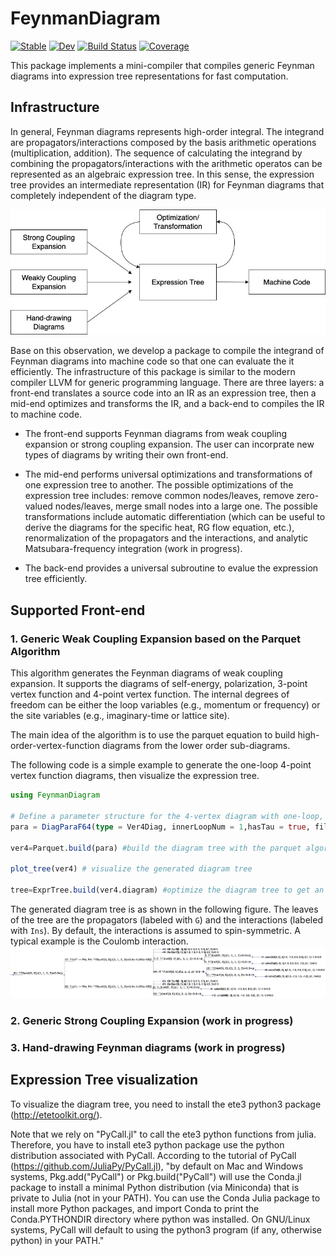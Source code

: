 # FeynmanDiagram

[![Stable](https://img.shields.io/badge/docs-stable-blue.svg)](https://numericalEFT.github.io/FeynmanDiagram.jl/stable)
[![Dev](https://img.shields.io/badge/docs-dev-blue.svg)](https://numericalEFT.github.io/FeynmanDiagram.jl/dev)
[![Build Status](https://github.com/numericalEFT/FeynmanDiagram.jl/workflows/CI/badge.svg)](https://github.com/numericalEFT/FeynmanDiagram.jl/actions)
[![Coverage](https://codecov.io/gh/numericalEFT/FeynmanDiagram.jl/branch/master/graph/badge.svg)](https://codecov.io/gh/numericalEFT/FeynmanDiagram.jl)

This package implements a mini-compiler that compiles generic Feynman diagrams into expression tree representations for fast computation. 

## Infrastructure

In general, Feynman diagrams represents high-order integral. The integrand are propagators/interactions composed by the basis arithmetic operations (multiplication, addition). The sequence of calculating the integrand by combining the propagators/interactions with the arithmetic operatos can be represented as an algebraic expression tree. In this sense, the expression tree provides an intermediate representation (IR) for Feynman diagrams that completely independent of the diagram type. 

![infrastructure](assets/diagram_compiler.jpeg?raw=true "Compiler Infrastructure")

Base on this observation, we develop a package to compile the integrand of Feynman diagrams into machine code so that one can evaluate the it efficiently. The infrastructure of this package is similar to the modern compiler LLVM for generic programming language. There are three layers: a front-end translates a source code into an IR as an expression tree, then a mid-end optimizes and transforms the IR, and a back-end to compiles the IR to machine code. 

- The front-end supports Feynman diagrams from weak coupling expansion or strong coupling expansion. The user can incorprate new types of diagrams by writing their own front-end.

- The mid-end performs universal optimizations and transformations of one expression tree to another. The possible optimizations of the expression tree includes: remove common nodes/leaves, remove zero-valued nodes/leaves, merge small nodes into a large one. The possible transformations include automatic differentiation (which can be useful to derive the diagrams for the specific heat, RG flow equation, etc.), renormalization of the propagators and the interactions, and analytic Matsubara-frequency integration (work in progress).

- The back-end provides a universal subroutine to evalue the expression tree efficiently. 

## Supported Front-end

### 1. Generic Weak Coupling Expansion based on the Parquet Algorithm

This algorithm generates the Feynman diagrams of weak coupling expansion. It supports the diagrams of self-energy, polarization, 3-point vertex function and 4-point vertex function. The internal degrees of freedom can be either the loop variables (e.g., momentum or frequency) or the site variables (e.g., imaginary-time or lattice site).

The main idea of the algorithm is to use the parquet equation to build high-order-vertex-function diagrams from the lower order sub-diagrams. 

The following code is a simple example to generate the one-loop 4-point vertex function diagrams, then visualize the expression tree.

```julia
using FeynmanDiagram

# Define a parameter structure for the 4-vertex diagram with one-loop, in the momentum and the imaginary-time representation. Require the diagrams to be green's function irreducible.
para = DiagParaF64(type = Ver4Diag, innerLoopNum = 1,hasTau = true, filter=[NoHatree, Girreducible,])

ver4=Parquet.build(para) #build the diagram tree with the parquet algorithm.

plot_tree(ver4) # visualize the generated diagram tree

tree=ExprTree.build(ver4.diagram) #optimize the diagram tree to get an optimized expression tree
```

The generated diagram tree is as shown in the following figure. The leaves of the tree are the propagators (labeled with `G`) and the interactions (labeled with `Ins`). By default, the interactions is assumed to spin-symmetric. A typical example is the Coulomb interaction.
![tree](assets/ver4tree.png?raw=true "Diagram Tree")


### 2. Generic Strong Coupling Expansion (work in progress)
### 3. Hand-drawing Feynman diagrams (work in progress)

## Expression Tree visualization
To visualize the diagram tree, you need to install the ete3 python3 package (http://etetoolkit.org/).

Note that we rely on "PyCall.jl" to call the ete3 python functions from julia. Therefore, you have to install ete3 python package use the python distribution associated with PyCall. According to the tutorial of PyCall (https://github.com/JuliaPy/PyCall.jl), "by default on Mac and Windows systems, Pkg.add("PyCall") or Pkg.build("PyCall") will use the Conda.jl package to install a minimal Python distribution (via Miniconda) that is private to Julia (not in your PATH). You can use the Conda Julia package to install more Python packages, and import Conda to print the Conda.PYTHONDIR directory where python was installed. On GNU/Linux systems, PyCall will default to using the python3 program (if any, otherwise python) in your PATH."

